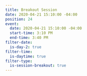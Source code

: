 ```yaml
---
title: Breakout Session
date: 2020-04-21 15:10:00 -04:00
position: 24
event:
  date: 2020-04-21 15:10:00 -04:00
  start-time: 3:10 PM
  end-time: 3:40 PM
filter-date:
  is-day-2: true
filter-time:
  is-daytime: true
filter-type:
  is-session-breakout: true
---
```


